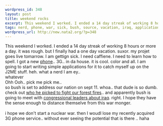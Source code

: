 ```yaml
--- 
wordpress_id: 348
layout: post
title: weekend rocks
excerpt: This weekend I worked. I ended a 14 day streak of working 8 hours or more a day. it was rough. but I finally had a one day vacation. suxor. my projet goes live tomarrow. I am gettign sick. I need caffiene. I need to learn how to spell. I got a new phone.. 3G.. in da house. it is cool. col...
tags: nerd, phone, war, sick, bush, source, vacation, iraq, applications
wordpress_url: http://new.nata2.org/?p=348
---
```

This weekend I worked. I ended a 14 day streak of working 8 hours or more a day. it was rough. but I finally had a one day vacation. suxor. my projet goes live tomarrow. I am gettign sick. I need caffiene. I need to learn how to spell. I got a new <a href="http://www.samsungusa.com/cgi-bin/nabc/prod/hhcommerce/telecommunications/sph_a500_features.jsp">phone</a>.. 3G.. in da house. it is cool. color and all. I am going to start writing simple applications for it to catch myself up on the J2ME stuff. heh. what a nerd I am ey..<br/>
whatever<br/>
Ohh Ooh.. pick me pick me.. <br/>
so bush is set to address our nation on sept 11. whoa.. that dude is so dumb. check out <a href="http://archives.seattletimes.nwsource.com/cgi-bin/texis.cgi/web/vortex/display?slug=interior31&amp;date=20020831&amp;query=Ecosystem">who he picked to fight our forest fires</a>.. and apparently bush is going to meet with <a href="http://story.news.yahoo.com/news?tmpl=story&amp;u=/nm/20020903/ts_nm/iraq_usa_meeting_dc_4&amp;printer=1">congressional leaders about iraq</a>. right. I hope they have the sense enough to distance themselve from this war monger. <br/><br/>i hope we don't start a nuclear war. then I woudl lose my recently acquired 3G phone service.. without ever seeing the potential that is there .. haha
